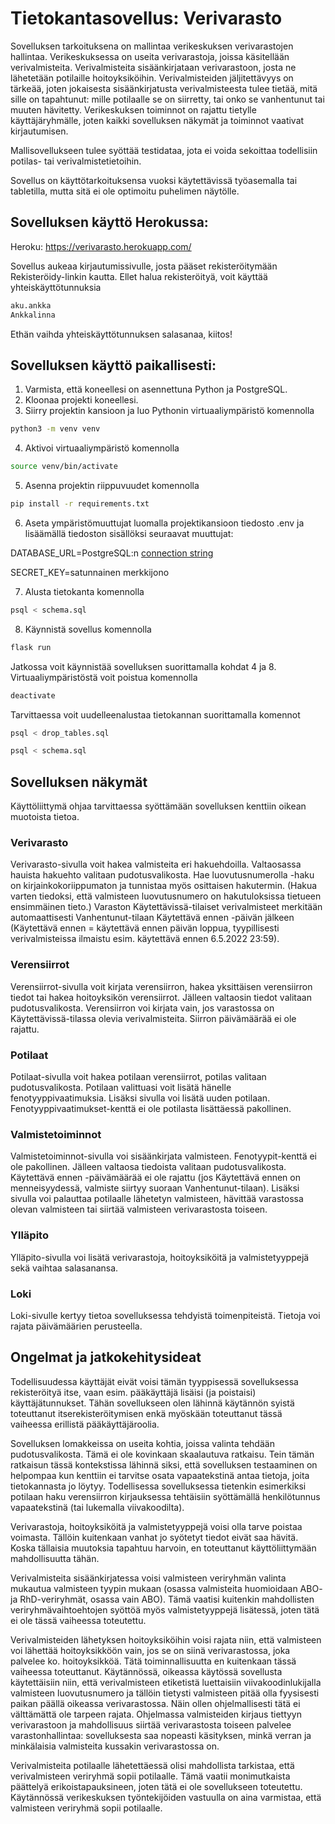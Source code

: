 # Tietokantasovellus: Verivarasto

Sovelluksen tarkoituksena on mallintaa verikeskuksen verivarastojen hallintaa. Verikeskuksessa on useita verivarastoja, joissa käsitellään verivalmisteita. Verivalmisteita sisäänkirjataan verivarastoon, josta ne lähetetään potilaille hoitoyksiköihin. Verivalmisteiden jäljitettävyys on tärkeää, joten jokaisesta sisäänkirjatusta verivalmisteesta tulee tietää, mitä sille on tapahtunut: mille potilaalle se on siirretty, tai onko se vanhentunut tai muuten hävitetty. Verikeskuksen toiminnot on rajattu tietylle käyttäjäryhmälle, joten kaikki sovelluksen näkymät ja toiminnot vaativat kirjautumisen.

Mallisovellukseen tulee syöttää testidataa, jota ei voida sekoittaa todellisiin potilas- tai verivalmistetietoihin.

Sovellus on käyttötarkoituksensa vuoksi käytettävissä työasemalla tai tabletilla, mutta sitä ei ole optimoitu puhelimen näytölle. 

## Sovelluksen käyttö Herokussa:

Heroku: https://verivarasto.herokuapp.com/

Sovellus aukeaa kirjautumissivulle, josta pääset rekisteröitymään Rekisteröidy-linkin kautta. Ellet halua rekisteröityä, voit käyttää yhteiskäyttötunnuksia
```bash
aku.ankka
Ankkalinna
```
Ethän vaihda yhteiskäyttötunnuksen salasanaa, kiitos!

## Sovelluksen käyttö paikallisesti:

1. Varmista, että koneellesi on asennettuna Python ja PostgreSQL.
2. Kloonaa projekti koneellesi.
3. Siirry projektin kansioon ja luo Pythonin virtuaaliympäristö komennolla 
```bash
python3 -m venv venv
```
4. Aktivoi virtuaaliympäristö komennolla
```bash
source venv/bin/activate
```
5. Asenna projektin riippuvuudet komennolla
```bash
pip install -r requirements.txt
```
6. Aseta ympäristömuuttujat luomalla projektikansioon tiedosto .env ja lisäämällä tiedoston sisällöksi seuraavat muuttujat:

DATABASE_URL=PostgreSQL:n [connection string](https://www.postgresql.org/docs/12/libpq-connect.html#LIBPQ-CONNSTRING)

SECRET_KEY=satunnainen merkkijono

7. Alusta tietokanta komennolla
```bash
psql < schema.sql
```
8. Käynnistä sovellus komennolla
```bash
flask run
```

Jatkossa voit käynnistää sovelluksen suorittamalla kohdat 4 ja 8. Virtuaaliympäristöstä voit poistua komennolla
```bash
deactivate
```

Tarvittaessa voit uudelleenalustaa tietokannan suorittamalla komennot
```bash
psql < drop_tables.sql
```
```bash
psql < schema.sql
```

## Sovelluksen näkymät

Käyttöliittymä ohjaa tarvittaessa syöttämään sovelluksen kenttiin oikean muotoista tietoa.

### Verivarasto

Verivarasto-sivulla voit hakea valmisteita eri hakuehdoilla. Valtaosassa hauista hakuehto valitaan pudotusvalikosta. Hae luovutusnumerolla -haku on kirjainkokoriippumaton ja tunnistaa myös osittaisen hakutermin. (Hakua varten tiedoksi, että valmisteen luovutusnumero on hakutuloksissa tietueen ensimmäinen tieto.) Varaston Käytettävissä-tilaiset verivalmisteet merkitään automaattisesti Vanhentunut-tilaan Käytettävä ennen -päivän jälkeen (Käytettävä ennen = käytettävä ennen päivän loppua, tyypillisesti verivalmisteissa ilmaistu esim. käytettävä ennen 6.5.2022 23:59).

### Verensiirrot

Verensiirrot-sivulla voit kirjata verensiirron, hakea yksittäisen verensiirron tiedot tai hakea hoitoyksikön verensiirrot. Jälleen valtaosin tiedot valitaan pudotusvalikosta. Verensiirron voi kirjata vain, jos varastossa on Käytettävissä-tilassa olevia verivalmisteita. Siirron päivämäärää ei ole rajattu.

### Potilaat

Potilaat-sivulla voit hakea potilaan verensiirrot, potilas valitaan pudotusvalikosta. Potilaan valittuasi voit lisätä hänelle fenotyyppivaatimuksia. Lisäksi sivulla voi lisätä uuden potilaan. Fenotyyppivaatimukset-kenttä ei ole potilasta lisättäessä pakollinen.

### Valmistetoiminnot

Valmistetoiminnot-sivulla voi sisäänkirjata valmisteen. Fenotyypit-kenttä ei ole pakollinen. Jälleen valtaosa tiedoista valitaan pudotusvalikosta. Käytettävä ennen -päivämäärää ei ole rajattu (jos Käytettävä ennen on menneisyydessä, valmiste siirtyy suoraan Vanhentunut-tilaan). Lisäksi sivulla voi palauttaa potilaalle lähetetyn valmisteen, hävittää varastossa olevan valmisteen tai siirtää valmisteen verivarastosta toiseen.

### Ylläpito

Ylläpito-sivulla voi lisätä verivarastoja, hoitoyksiköitä ja valmistetyyppejä sekä vaihtaa salasanansa.

### Loki

Loki-sivulle kertyy tietoa sovelluksessa tehdyistä toimenpiteistä. Tietoja voi rajata päivämäärien perusteella.

## Ongelmat ja jatkokehitysideat

Todellisuudessa käyttäjät eivät voisi tämän tyyppisessä sovelluksessa rekisteröityä itse, vaan esim. pääkäyttäjä lisäisi (ja poistaisi) käyttäjätunnukset. Tähän sovellukseen olen lähinnä käytännön syistä toteuttanut itserekisteröitymisen enkä myöskään toteuttanut tässä vaiheessa erillistä pääkäyttäjäroolia.

Sovelluksen lomakkeissa on useita kohtia, joissa valinta tehdään pudotusvalikosta. Tämä ei ole kovinkaan skaalautuva ratkaisu. Tein tämän ratkaisun tässä kontekstissa lähinnä siksi, että sovelluksen testaaminen on helpompaa kun kenttiin ei tarvitse osata vapaatekstinä antaa tietoja, joita tietokannasta jo löytyy. Todellisessa sovelluksessa tietenkin esimerkiksi potilaan haku verensiirron kirjauksessa tehtäisiin syöttämällä henkilötunnus vapaatekstinä (tai lukemalla viivakoodilta).

Verivarastoja, hoitoyksiköitä ja valmistetyyppejä voisi olla tarve poistaa voimasta. Tällöin kuitenkaan vanhat jo syötetyt tiedot eivät saa hävitä. Koska tällaisia muutoksia tapahtuu harvoin, en toteuttanut käyttöliittymään mahdollisuutta tähän.

Verivalmisteita sisäänkirjatessa voisi valmisteen veriryhmän valinta mukautua valmisteen tyypin mukaan (osassa valmisteita huomioidaan ABO- ja RhD-veriryhmät, osassa vain ABO). Tämä vaatisi kuitenkin mahdollisten veriryhmävaihtoehtojen syöttöä myös valmistetyyppejä lisätessä, joten tätä ei ole tässä vaiheessa toteutettu.

Verivalmisteiden lähetyksen hoitoyksiköihin voisi rajata niin, että valmisteen voi lähettää hoitoyksikköön vain, jos se on siinä verivarastossa, joka palvelee ko. hoitoyksikköä. Tätä toiminnallisuutta en kuitenkaan tässä vaiheessa toteuttanut. Käytännössä, oikeassa käytössä sovellusta käytettäisiin niin, että verivalmisteen etiketistä luettaisiin viivakoodinlukijalla valmisteen luovutusnumero ja tällöin tietysti valmisteen pitää olla fyysisesti paikan päällä oikeassa verivarastossa. Näin ollen ohjelmallisesti tätä ei välttämättä ole tarpeen rajata. Ohjelmassa valmisteiden kirjaus tiettyyn verivarastoon ja mahdollisuus siirtää verivarastosta toiseen palvelee varastonhallintaa: sovelluksesta saa nopeasti käsityksen, minkä verran ja minkälaisia valmisteita kussakin verivarastossa on.

Verivalmisteita potilaalle lähetettäessä olisi mahdollista tarkistaa, että verivalmisteen veriryhmä sopii potilaalle. Tämä vaatii monimutkaista päättelyä erikoistapauksineen, joten tätä ei ole sovellukseen toteutettu. Käytännössä verikeskuksen työntekijöiden vastuulla on aina varmistaa, että valmisteen veriryhmä sopii potilaalle.